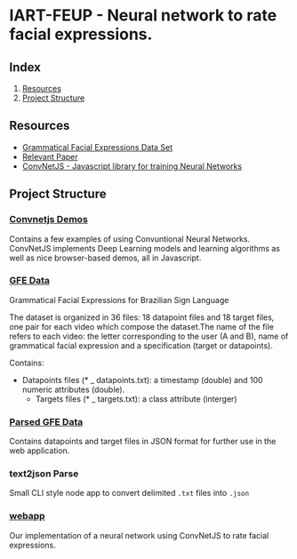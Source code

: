 # IART-FEUP - Neural network to rate facial expressions.

## Index

1. [Resources](#resources)
2. [Project Structure](#project-structure)

## Resources
  - [Grammatical Facial Expressions Data Set](http://archive.ics.uci.edu/ml/datasets/Grammatical+Facial+Expressions)
  - [Relevant Paper](http://www.aaai.org/ocs/index.php/FLAIRS/FLAIRS14/paper/viewFile/7788/7821)
  - [ConvNetJS - Javascript library for training Neural Networks](http://cs.stanford.edu/people/karpathy/convnetjs/index.html)


## Project Structure

### [Convnetjs Demos](https://github.com/NunoRamos/IART-FEUP/tree/master/Convnetjs%20Demos)
Contains a few examples of using Convuntional Neural Networks. ConvNetJS implements Deep Learning models and learning algorithms as well as nice browser-based demos, all in Javascript.

### [GFE Data](https://github.com/NunoRamos/IART-FEUP/tree/master/GFE%20Data)
Grammatical Facial Expressions for Brazilian Sign Language

The dataset is organized in 36 files: 18 datapoint files and 18 target files, one pair for each video which compose the dataset.The name of the file refers to each video: the letter corresponding to the user (A and B), name of grammatical facial expression and a specification (target or datapoints).

Contains:
  - Datapoints files (* _ datapoints.txt): a timestamp (double) and 100 numeric attributes (double).
	- Targets files (* _ targets.txt): a class attribute (interger)

### [Parsed GFE Data](https://github.com/NunoRamos/IART-FEUP/tree/master/Parsed%20GFE%20Data)
  Contains datapoints and target files in JSON format for further use in the web application.

### text2json Parse
  Small CLI style node app to convert delimited `.txt` files into `.json`

### [webapp](https://github.com/NunoRamos/IART-FEUP/tree/master/webapp)
  Our implementation of a neural network using ConvNetJS to rate facial expressions.
